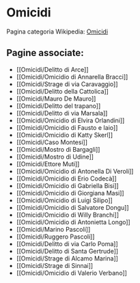 # Omicidi

Pagina categoria Wikipedia: [Omicidi](https://it.wikipedia.org/wiki/Categoria:Categoria:Casi_di_omicidio_irrisolti_in_Italia)

## Pagine associate:
- [[Omicidi/Delitto di Arce]]
- [[Omicidi/Omicidio di Annarella Bracci]]
- [[Omicidi/Strage di via Caravaggio]]
- [[Omicidi/Delitto della Cattolica]]
- [[Omicidi/Mauro De Mauro]]
- [[Omicidi/Delitto del trapano]]
- [[Omicidi/Delitto di via Marsala]]
- [[Omicidi/Omicidio di Elvira Orlandini]]
- [[Omicidi/Omicidio di Fausto e Iaio]]
- [[Omicidi/Omicidio di Katty Skerl]]
- [[Omicidi/Caso Montesi]]
- [[Omicidi/Mostro di Bargagli]]
- [[Omicidi/Mostro di Udine]]
- [[Omicidi/Ettore Muti]]
- [[Omicidi/Omicidio di Antonella Di Veroli]]
- [[Omicidi/Omicidio di Erio Codecà]]
- [[Omicidi/Omicidio di Gabriella Bisi]]
- [[Omicidi/Omicidio di Giorgiana Masi]]
- [[Omicidi/Omicidio di Luigi Silipo]]
- [[Omicidi/Omicidio di Salvatore Dongu]]
- [[Omicidi/Omicidio di Willy Branchi]]
- [[Omicidi/Omicidio di Antonietta Longo]]
- [[Omicidi/Marino Pascoli]]
- [[Omicidi/Ruggero Pascoli]]
- [[Omicidi/Delitto di via Carlo Poma]]
- [[Omicidi/Delitto di Santa Gertrude]]
- [[Omicidi/Strage di Alcamo Marina]]
- [[Omicidi/Strage di Sinnai]]
- [[Omicidi/Omicidio di Valerio Verbano]]
